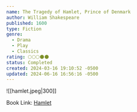 ```yaml
---
name: The Tragedy of Hamlet, Prince of Denmark
author: William Shakespeare
published: 1600
type: Fiction
genre:
  - Drama
  - Play
  - Classics
rating: 🌕🌕🌕🌑🌑
status: Completed
created: 2024-03-16 19:10:52 -0500
updated: 2024-06-16 16:56:16 -0500
---
```


![[hamlet.jpeg|300]]

Book Link: [Hamlet](https://www.goodreads.com/book/show/1420.Hamlet)
